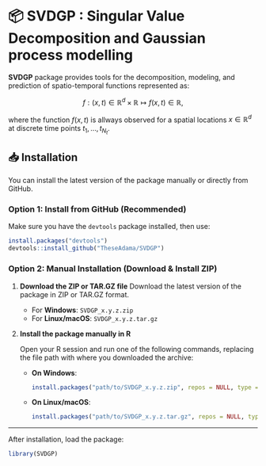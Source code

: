 # 📦 SVDGP : Singular Value Decomposition and Gaussian process modelling

**SVDGP** package provides tools for the decomposition, modeling, and prediction of spatio-temporal functions represented as:  
  
  $$f : (x, t) \in \mathbb{R}^{d} \times \mathbb{R} \mapsto f(x, t) \in \mathbb{R},$$
  
where the function $f(x, t)$ is allways observed for a spatial locations $x \in \mathbb{R}^{d}$ at discrete time points $t_{1}, \ldots, t_{N_t}$.

## 📥 Installation

You can install the latest version of the package manually or directly from GitHub.

### Option 1: Install from GitHub (Recommended)

Make sure you have the `devtools` package installed, then use:

```r
install.packages("devtools")
devtools::install_github("TheseAdama/SVDGP")
```
### Option 2: Manual Installation (Download & Install ZIP)

1. **Download the ZIP or TAR.GZ file**
   Download the latest version of the package in ZIP or TAR.GZ format.

   - For **Windows**: `SVDGP_x.y.z.zip`
   - For **Linux/macOS**: `SVDGP_x.y.z.tar.gz`

2. **Install the package manually in R**

   Open your R session and run one of the following commands, replacing the file path with where you downloaded the archive:

   - **On Windows**:
     ```r
     install.packages("path/to/SVDGP_x.y.z.zip", repos = NULL, type = "win.binary")
     ```

   - **On Linux/macOS**:
     ```r
     install.packages("path/to/SVDGP_x.y.z.tar.gz", repos = NULL, type = "source")
     ```

---

After installation, load the package:

```r
library(SVDGP)
```

